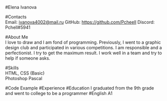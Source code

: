 #Elena Ivanova  

#Contacts  
Email: ivanova4002@mail.ru
GitHub: https://github.com/Pcheell
Discord: Pchell#5941

#About Me  
I love to draw and I am fond of programming. Previously, I went to a graphic design club and participated in various competitions. I am responsible and a perfectionist. I try to get the maximum result. I work well in a team and try to help if someone asks.

#Skills  
HTML, CSS (Basic)    
Photoshop
Pascal

#Code Example
#Experience
#Education
I graduated from the 9th grade and went to college to be a programmer
#English
A1

